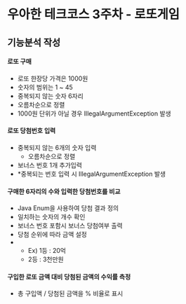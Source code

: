 우아한 테크코스 3주차 - 로또게임
================================
기능분석 작성
--------------------------------

#### 로또 구매 
* 로또 한장당 가격은 1000원
* 숫자의 범위는 1 ~ 45
* 중복되지 않는 숫자 6자리
* 오름차순으로 정렬
* 1000원 단위가 아닐 경우 IllegalArgumentException 발생

#### 로또 당첨번호 입력
* 중복되지 않는 6개의 숫자 입력
  * 오름차순으로 정렬
* 보너스 번호 1개 추가입력
* *중복되는 번호 입력 시 IllegalArgumentException 발생

#### 구매한 6자리의 수와 입력한 당첨번호를 비교
* Java Enum을 사용하여 당첨 결과 정의
* 일치하는 숫자의 개수 확인
* 보너스 번호 포함시 보너스 당첨여부 출력
* 당첨 순위에 따라 금액 설정
* * Ex) 1등 : 20억
  * 2등 : 3천만원

#### 구입한 로또 금액 대비 당첨된 금액의 수익률 측정
* 총 구입액 / 당첨된 금액을 % 비율로 표시
